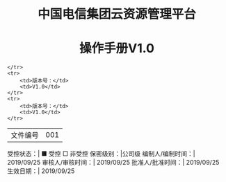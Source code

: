 




# <center>中国电信集团云资源管理平台</center>
# <center>操作手册V1.0</center>

<table>
    <tr>
        <td>文件编号</td>
        <td>001</td>

    </tr>
    <tr>
        <td>版本号：</td>
        <td>V1.0</td>
    </tr>
    <tr> 
        <td>版本号：</td> 
        <td>V1.0</td> 
    </tr>
</table>
受控状态：| ■ 受控 □ 非受控
保密级别：|公司级
编制人/编制时间：| 2019/09/25
审核人/审核时间：| 2019/09/25
批准人/批准时间：| 2019/09/25
生效日期：| 2019/09/25




